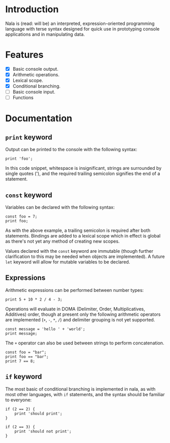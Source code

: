 # Introduction

Nala is (read: will be) an interpreted, expression-oriented programming language with terse syntax designed for quick use in prototyping console applications and in manipulating data.

# Features

- [x] Basic console output.
- [x] Arithmetic operations.
- [x] Lexical scope.
- [x] Conditional branching.
- [ ] Basic console input.
- [ ] Functions

# Documentation

## `print` keyword

Output can be printed to the console with the following syntax:

```
print 'foo';
```

In this code snippet, whitespace is insignificant, strings are surrounded by single quotes ('), and the required trailing semicolon signifies the end of a statement.

## `const` keyword

Variables can be declared with the following syntax:

```
const foo = 7;
print foo;
```

As with the above example, a trailing semicolon is required after both statements. Bindings are added to a lexical scope which in effect is global as there's not yet any method of creating new scopes.

Values declared with the `const` keyword are immutable (though further clarification to this may be needed when objects are implemented). A future `let` keyword will allow for mutable variables to be declared.

## Expressions

Arithmetic expressions can be performed between number types:

```
print 5 + 10 * 2 / 4 - 3;
```

Operations will evaluate in DOMA (Delimiter, Order, Multiplicatives, Additives) order, though at present only the following arithmetic operators are implemented (`+`, `-`, `*`, `/`) and delimiter grouping is not yet supported.

```
const message = 'hello ' + 'world';
print message;
```

The `+` operator can also be used between strings to perform concatenation.

```
const foo = "bar";
print foo == "bar";
print 7 == 8;
```

## `if` keyword

The most basic of conditional branching is implemented in nala, as with most other languages, with `if` statements, and the syntax should be familiar to everyone:

```
if (2 == 2) {
    print 'should print';
}

if (2 == 3) {
    print 'should not print';
}
```
